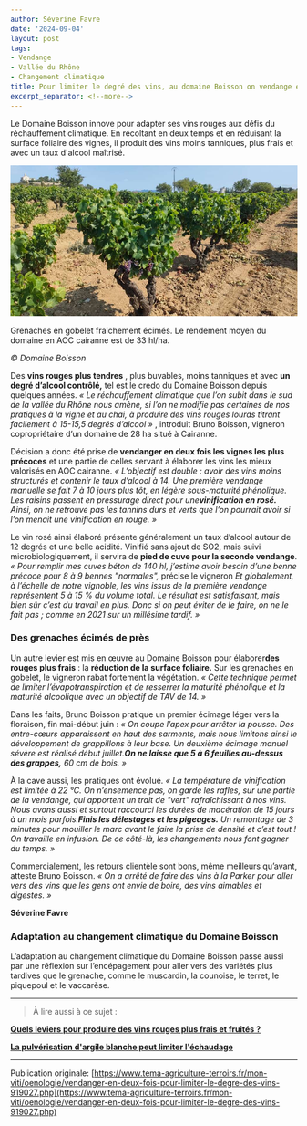```yaml
---
author: Séverine Favre
date: '2024-09-04'
layout: post
tags:
- Vendange
- Vallée du Rhône
- Changement climatique
title: Pour limiter le degré des vins, au domaine Boisson on vendange en deux fois
excerpt_separator: <!--more-->
---
```


Le Domaine Boisson innove pour adapter ses vins rouges aux défis du réchauffement climatique. En récoltant en deux temps et en réduisant la surface foliaire des vignes, il produit des vins moins tanniques, plus frais et avec un taux d'alcool maîtrisé.

![](/assets/1dc2e075747b1674d2d9ec057410598e.jpg)
<!--more-->


Grenaches en gobelet fraîchement écimés. Le rendement moyen du domaine en AOC cairanne est de 33 hl/ha. 

_© Domaine Boisson_



Des **vins rouges plus tendres** , plus buvables, moins tanniques et avec **un degré d’alcool contrôlé,** tel est le credo du Domaine Boisson depuis quelques années. _« Le réchauffement climatique que l’on subit dans le sud de la vallée du Rhône nous amène, si l’on ne modifie pas certaines de nos pratiques à la vigne et au chai, à produire des vins rouges lourds titrant facilement à 15-15,5 degrés d’alcool »_ , introduit Bruno Boisson, vigneron copropriétaire d’un domaine de 28 ha situé à Cairanne.

Décision a donc été prise de **vendanger en deux fois les vignes les plus précoces** et une partie de celles servant à élaborer les vins les mieux valorisés en AOC cairanne. _« L’objectif est double : avoir des vins moins structurés et contenir le taux d’alcool à 14. Une première vendange manuelle se fait 7 à 10 jours plus tôt, en légère sous-maturité phénolique. Les raisins passent en pressurage direct pour une**vinification en rosé.** Ainsi, on ne retrouve pas les tannins durs et verts que l’on pourrait avoir si l’on menait une vinification en rouge. »_

Le vin rosé ainsi élaboré présente généralement un taux d’alcool autour de 12 degrés et une belle acidité. Vinifié sans ajout de SO2, mais suivi microbiologiquement, il servira de **pied de cuve pour la seconde vendange**. _« Pour remplir mes cuves béton de 140 hl, j’estime avoir besoin d’une benne précoce pour 8 à 9 bennes "normales",_ précise le vigneron _Et globalement, à l’échelle de notre vignoble, les vins issus de la première vendange représentent 5 à 15 % du volume total. Le résultat est satisfaisant, mais bien sûr c’est du travail en plus. Donc si on peut éviter de le faire, on ne le fait pas ; comme en 2021 sur un millésime tardif. »_

### Des grenaches écimés de près

Un autre levier est mis en œuvre au Domaine Boisson pour élaborer**des rouges plus frais** : la **réduction de la surface foliaire.** Sur les grenaches en gobelet, le vigneron rabat fortement la végétation. _« Cette technique permet de limiter l’évapotranspiration et de resserrer la maturité phénolique et la maturité alcoolique avec un objectif de TAV de 14. »_

Dans les faits, Bruno Boisson pratique un premier écimage léger vers la floraison, fin mai-début juin :  _« On coupe l’apex pour arrêter la pousse. Des entre-cœurs apparaissent en haut des sarments, mais nous limitons ainsi le développement de grappillons à leur base. Un deuxième écimage manuel sévère est réalisé début juillet.**On ne laisse que 5 à 6 feuilles au-dessus des grappes,** 60 cm de bois. »_

À la cave aussi, les pratiques ont évolué. _« La température de vinification est limitée à 22 °C. On n’ensemence pas, on garde les rafles, sur une partie de la vendange, qui apportent un trait de "vert" rafraîchissant à nos vins. Nous avons aussi et surtout raccourci les durées de macération de 15 jours à un mois parfois.**Finis les délestages et les pigeages.** Un remontage de 3 minutes pour mouiller le marc avant le faire la prise de densité et c’est tout ! On travaille en infusion. De ce côté-là, les changements nous font gagner du temps. »_

Commercialement, les retours clientèle sont bons, même meilleurs qu’avant, atteste Bruno Boisson. _« On a arrêté de faire des vins à la Parker pour aller vers des vins que les gens ont envie de boire, des vins aimables et digestes. »_

**Séverine Favre**

### Adaptation au changement climatique du Domaine Boisson

L’adaptation au changement climatique du Domaine Boisson passe aussi par une réflexion sur l’encépagement pour aller vers des variétés plus tardives que le grenache, comme le muscardin, la counoise, le terret, le piquepoul et le vaccarèse.

* * *

> À lire aussi à ce sujet :

[**Quels leviers pour produire des vins rouges plus frais et fruités ?**](https://www.tema-agriculture-terroirs.fr/mon-viti/quels-leviers-pour-produire-des-vins-rouges-plus-frais-et-fruites-911293.php)
 
[**La pulvérisation d'argile blanche peut limiter l'échaudage**](https://www.tema-agriculture-terroirs.fr/mon-viti/viticulture/la-pulverisation-dargile-blanche-peut-limiter-lechaudage-908569.php)

---

Publication originale: [https://www.tema-agriculture-terroirs.fr/mon-viti/oenologie/vendanger-en-deux-fois-pour-limiter-le-degre-des-vins-919027.php](https://www.tema-agriculture-terroirs.fr/mon-viti/oenologie/vendanger-en-deux-fois-pour-limiter-le-degre-des-vins-919027.php)
